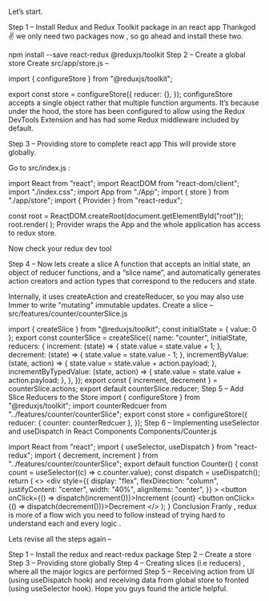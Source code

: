 Let’s start.

Step 1 – Install Redux and Redux Toolkit package in an react app
Thankgod✌️ we only need two packages now , so go ahead and install these two.

npm install --save react-redux @reduxjs/toolkit
Step 2 – Create a global store
Create src/app/store.js –

import { configureStore } from "@reduxjs/toolkit";

export const store = configureStore({
  reducer: {},
});
configureStore accepts a single object rather that multiple function arguments. It’s because under the hood, the store has been configured to allow using the Redux DevTools Extension and has had some Redux middleware included by default.

Step 3 – Providing store to complete react app
This will provide store globally.

Go to src/index.js :

import React from "react";
import ReactDOM from "react-dom/client";
import "./index.css";
import App from "./App";
import { store } from "./app/store";
import { Provider } from "react-redux";

const root = ReactDOM.createRoot(document.getElementById("root"));
root.render(
  <Provider store={store}>
    <App />
  </Provider>
);
Provider wraps the App and the whole application has access to redux store.

Now check your redux dev tool

Step 4 – Now lets create a slice
A function that accepts an initial state, an object of reducer functions, and a “slice name”, and automatically generates action creators and action types that correspond to the reducers and state.

Internally, it uses createAction and createReducer, so you may also use Immer to write "mutating" immutable updates.
Create a slice – src/features/counter/counterSlice.js

import { createSlice } from "@reduxjs/toolkit";
const initialState = { value: 0 };
export const counterSlice = createSlice({
  name: "counter",
  initialState,
  reducers: {
    increment: (state) => {
      state.value = state.value + 1;
    },
    decrement: (state) => {
      state.value = state.value - 1;
    },
    incrementByValue: (state, action) => {
      state.value = state.value + action.payload;
    },
    incrementByTypedValue: (state, action) => {
      state.value = state.value + action.payload;
    },
  },
});
export const { increment, decrement } = counterSlice.actions;
export default counterSlice.reducer;
Step 5 – Add Slice Reducers to the Store
import { configureStore } from "@reduxjs/toolkit";
import counterRedcuer from "../features/counter/counterSlice";
export const store = configureStore({
  reducer: { counter: counterRedcuer },
});
Step 6 – Implementing useSelector and useDispatch in React Components
Components/Counter.js

import React from "react";
import { useSelector, useDispatch } from "react-redux";
import { decrement, increment } from "../features/counter/counterSlice";
export default function Counter() {
  const count = useSelector((c) => c.counter.value);
  const dispatch = useDispatch();
  return (
    <>
      <div
        style={{
          display: "flex",
          flexDirection: "column",
          justifyContent: "center",
          width: "40%",
          alignItems: "center",
        }}
      >
        <button onClick={() => dispatch(increment())}>Increment</button>
        <span>{count}</span>
        <button onClick={() => dispatch(decrement())}>Decrement</button>
      </div>
    </>
  );
}
Conclusion
Franly , redux is more of a flow wich you need to follow instead of trying hard to understand each and every logic .

Lets revise all the steps again –

Step 1 – Install the redux and react-redux package
Step 2 – Create a store
Step 3 – Providing store globally
Step 4 – Creating slices (i.e reducers) , where all the major logics are performed
Step 5 – Receiving action from UI (using useDispatch hook) and receiving data from global store to fronted (using useSelector hook).
Hope you guys found the article helpful.